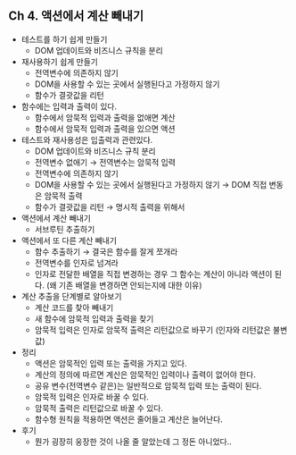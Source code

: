 ## Ch 4. 액션에서 계산 빼내기

- 테스트를 하기 쉽게 만들기
  - DOM 업데이트와 비즈니스 규칙을 분리
- 재사용하기 쉽게 만들기
  - 전역변수에 의존하지 않기
  - DOM을 사용할 수 있는 곳에서 실행된다고 가정하지 않기
  - 함수가 결괏값을 리턴
- 함수에는 입력과 출력이 있다.
  - 함수에서 암묵적 입력과 출력을 없애면 계산
  - 함수에서 암묵적 입력과 출력을 있으면 액션
- 테스트와 재사용성은 입출력과 관련있다.
  - DOM 업데이트와 비즈니스 규칙 분리
  - 전역변수 없애기 → 전역변수는 암묵적 입력
  - 전역변수에 의존하지 않기
  - DOM을 사용할 수 있는 곳에서 실행된다고 가정하지 않기 → DOM 직접 변동은 암묵적 출력
  - 함수가 결괏값을 리턴 → 명시적 출력을 위해서
- 액션에서 계산 빼내기
  - 서브루틴 추출하기
- 액션에서 또 다른 계산 빼내기
  - 함수 추출하기 → 결국은 함수를 잘게 쪼개라
  - 전역변수를 인자로 넘겨라
  - 인자로 전달한 배열을 직접 변경하는 경우 그 함수는 계산이 아니라 액션이 된다. (왜 기존 배열을 변경하면 안되는지에 대한 이유)
- 계산 추출을 단계별로 알아보기
  - 계산 코드를 찾아 빼내기
  - 새 함수에 암묵적 입력과 출력을 찾기
  - 암묵적 입력은 인자로 암묵적 출력은 리턴값으로 바꾸기 (인자와 리턴값은 불변값)
- 정리
  - 액션은 암묵적인 입력 또는 출력을 가지고 있다.
  - 계산의 정의에 따르면 계산은 암묵적인 입력이나 출력이 없어야 한다.
  - 공유 변수(전역변수 같은)는 일반적으로 암묵적 입력 또는 출력이 된다.
  - 암묵적 입력은 인자로 바꿀 수 있다.
  - 암묵적 출력은 리턴값으로 바꿀 수 있다.
  - 함수형 원칙을 적용하면 액션은 줄어들고 계산은 늘어난다.
- 후기
  - 뭔가 굉장히 웅장한 것이 나올 줄 알았는데 그 정돈 아니었다..
